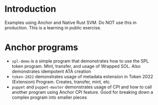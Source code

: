 
# Introduction
Examples using Anchor and Native Rust SVM.
Do NOT use this in production. This is a learning
in public exercise.

# Anchor programs
- `spl-demo` is a simple program that demonstrates how to use the SPL token program. 
  Mint, transfer, and usage of Wrapped SOL. Also demonstrates idempotent ATA creation
- `token-2022` demonstrates usage of metadata extension in Token 2022 (Extension) Program.
  Creates, transfer, mint, etc.
- `puppet` and `puppet-master` demonstrates usage of CPI and how to call another program using Anchor CPI feature. Good for breaking down a complex program into smaller pieces
